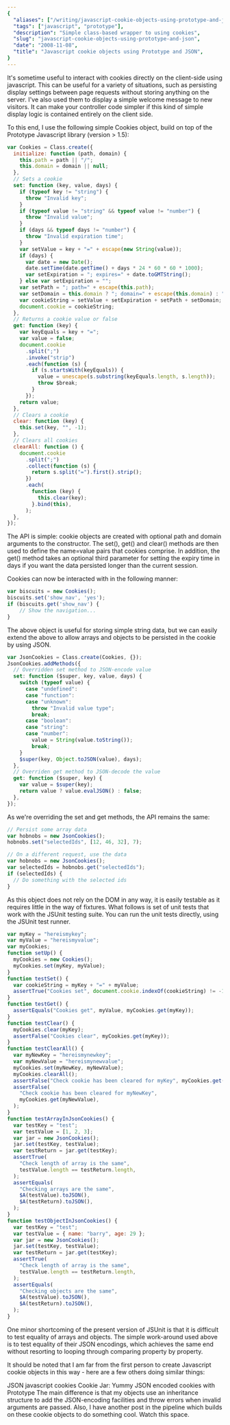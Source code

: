 ```yaml
---
{
  "aliases": ["/writing/javascript-cookie-objects-using-prototype-and-json"],
  "tags": ["javascript", "prototype"],
  "description": "Simple class-based wrapper to using cookies",
  "slug": "javascript-cookie-objects-using-prototype-and-json",
  "date": "2008-11-08",
  "title": "Javascript cookie objects using Prototype and JSON",
}
---
```


It's sometime useful to interact with cookies directly on the client-side using
javascript. This can be useful for a variety of situations, such as persisting
display settings between page requests without storing anything on the server.
I've also used them to display a simple welcome message to new visitors. It can
make your controller code simpler if this kind of simple display logic is
contained entirely on the client side.

To this end, I use the following simple Cookies object, build on top of the
Prototype Javascript library (version &gt; 1.5):

```javascript
var Cookies = Class.create({
  initialize: function (path, domain) {
    this.path = path || "/";
    this.domain = domain || null;
  },
  // Sets a cookie
  set: function (key, value, days) {
    if (typeof key != "string") {
      throw "Invalid key";
    }
    if (typeof value != "string" && typeof value != "number") {
      throw "Invalid value";
    }
    if (days && typeof days != "number") {
      throw "Invalid expiration time";
    }
    var setValue = key + "=" + escape(new String(value));
    if (days) {
      var date = new Date();
      date.setTime(date.getTime() + days * 24 * 60 * 60 * 1000);
      var setExpiration = "; expires=" + date.toGMTString();
    } else var setExpiration = "";
    var setPath = "; path=" + escape(this.path);
    var setDomain = this.domain ? "; domain=" + escape(this.domain) : "";
    var cookieString = setValue + setExpiration + setPath + setDomain;
    document.cookie = cookieString;
  },
  // Returns a cookie value or false
  get: function (key) {
    var keyEquals = key + "=";
    var value = false;
    document.cookie
      .split(";")
      .invoke("strip")
      .each(function (s) {
        if (s.startsWith(keyEquals)) {
          value = unescape(s.substring(keyEquals.length, s.length));
          throw $break;
        }
      });
    return value;
  },
  // Clears a cookie
  clear: function (key) {
    this.set(key, "", -1);
  },
  // Clears all cookies
  clearAll: function () {
    document.cookie
      .split(";")
      .collect(function (s) {
        return s.split("=").first().strip();
      })
      .each(
        function (key) {
          this.clear(key);
        }.bind(this),
      );
  },
});
```

The API is simple: cookie objects are created with optional path and domain
arguments to the constructor. The set(), get() and clear() methods are then used
to define the name=value pairs that cookies comprise. In addition, the get()
method takes an optional third parameter for setting the expiry time in days if
you want the data persisted longer than the current session.

Cookies can now be interacted with in the following manner:

```javascript
var biscuits = new Cookies();
biscuits.set('show_nav', 'yes');
if (biscuits.get('show_nav') {
    // Show the navigation...
}
```

The above object is useful for storing simple string data, but we can easily
extend the above to allow arrays and objects to be persisted in the cookie by
using JSON.

```javascript
var JsonCookies = Class.create(Cookies, {});
JsonCookies.addMethods({
  // Overridden set method to JSON-encode value
  set: function ($super, key, value, days) {
    switch (typeof value) {
      case "undefined":
      case "function":
      case "unknown":
        throw "Invalid value type";
        break;
      case "boolean":
      case "string":
      case "number":
        value = String(value.toString());
        break;
    }
    $super(key, Object.toJSON(value), days);
  },
  // Overriden get method to JSON-decode the value
  get: function ($super, key) {
    var value = $super(key);
    return value ? value.evalJSON() : false;
  },
});
```

As we're overriding the set and get methods, the API remains the same:

```javascript
// Persist some array data
var hobnobs = new JsonCookies();
hobnobs.set("selectedIds", [12, 46, 32], 7);

// On a different request, use the data
var hobnobs = new JsonCookies();
var selectedIds = hobnobs.get("selectedIds");
if (selectedIds) {
  // Do something with the selected ids
}
```

As this object does not rely on the DOM in any way, it is easily testable as it
requires little in the way of fixtures. What follows is set of unit tests that
work with the JSUnit testing suite. You can run the unit tests directly, using
the JSUnit test runner.

```javascript
var myKey = "hereismykey";
var myValue = "hereismyvalue";
var myCookies;
function setUp() {
  myCookies = new Cookies();
  myCookies.set(myKey, myValue);
}
function testSet() {
  var cookieString = myKey + "=" + myValue;
  assertTrue("Cookies set", document.cookie.indexOf(cookieString) != -1);
}
function testGet() {
  assertEquals("Cookies get", myValue, myCookies.get(myKey));
}
function testClear() {
  myCookies.clear(myKey);
  assertFalse("Cookies clear", myCookies.get(myKey));
}
function testClearAll() {
  var myNewKey = "hereismynewkey";
  var myNewValue = "hereismynewvalue";
  myCookies.set(myNewKey, myNewValue);
  myCookies.clearAll();
  assertFalse("Check cookie has been cleared for myKey", myCookies.get(myKey));
  assertFalse(
    "Check cookie has been cleared for myNewKey",
    myCookies.get(myNewValue),
  );
}
function testArrayInJsonCookies() {
  var testKey = "test";
  var testValue = [1, 2, 3];
  var jar = new JsonCookies();
  jar.set(testKey, testValue);
  var testReturn = jar.get(testKey);
  assertTrue(
    "Check length of array is the same",
    testValue.length == testReturn.length,
  );
  assertEquals(
    "Checking arrays are the same",
    $A(testValue).toJSON(),
    $A(testReturn).toJSON(),
  );
}
function testObjectInJsonCookies() {
  var testKey = "test";
  var testValue = { name: "barry", age: 29 };
  var jar = new JsonCookies();
  jar.set(testKey, testValue);
  var testReturn = jar.get(testKey);
  assertTrue(
    "Check length of array is the same",
    testValue.length == testReturn.length,
  );
  assertEquals(
    "Checking objects are the same",
    $A(testValue).toJSON(),
    $A(testReturn).toJSON(),
  );
}
```

One minor shortcoming of the present version of JSUnit is that it is difficult
to test equality of arrays and objects. The simple work-around used above is to
test equality of their JSON encodings, which achieves the same end without
resorting to looping through comparing property by property.

It should be noted that I am far from the first person to create Javascript
cookie objects in this way - here are a few others doing similar things:

JSON javascript cookies Cookie Jar: Yummy JSON encoded cookies with Prototype
The main difference is that my objects use an inheritance structure to add the
JSON-encoding facilities and throw errors when invalid arguments are passed.
Also, I have another post in the pipeline which builds on these cookie objects
to do something cool. Watch this space.
